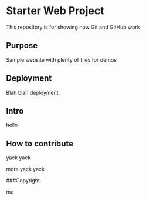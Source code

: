 # Starter Web Project

This repository is for showing how Git and GitHub work

## Purpose

Sample website with plenty of files for demos

## Deployment

Blah blah deployment

## Intro

hello

## How to contribute

yack yack

more yack yack

###Copyright

me
